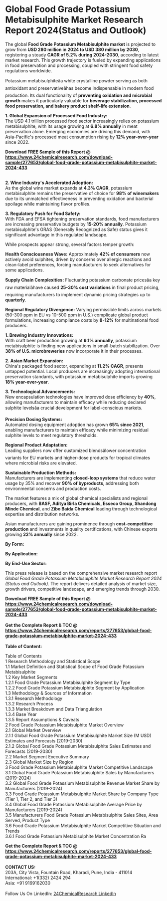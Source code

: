 <h1>Global Food Grade Potassium Metabisulphite Market Research Report 2024(Status and Outlook)</h1><p>The global <strong>Food Grade Potassium Metabisulphite market</strong> is projected to grow from <strong>USD 280 million in 2024 to USD 380 million by 2030</strong>, registering a steady <strong>CAGR of 5.2% during 2024-2030</strong>, according to latest market research. This growth trajectory is fueled by expanding applications in food preservation and processing, coupled with stringent food safety regulations worldwide.</p><p>Potassium metabisulphiteâa white crystalline powder serving as both antioxidant and preservativeâhas become indispensable in modern food production. Its dual functionality of <strong>preventing oxidation and microbial growth</strong> makes it particularly valuable for <strong>beverage stabilization, processed food preservation, and bakery product shelf-life extension</strong>.</p><p><strong>1. Global Expansion of Processed Food Industry:</strong><br>
The USD 4.1 trillion processed food sector increasingly relies on potassium metabisulphite, with its usage growing at <strong>6.8% annually</strong> in meat preservation alone. Emerging economies are driving this demand, with Asia-Pacific's processed meat consumption rising by <strong>12% year-over-year</strong> since 2022.</p><div><b>Download FREE Sample of this Report @ 
            <a href="https://www.24chemicalresearch.com/download-sample/277653/global-food-grade-potassium-metabisulphite-market-2024-433">
            https://www.24chemicalresearch.com/download-sample/277653/global-food-grade-potassium-metabisulphite-market-2024-433</a></b></div><br><p><strong>2. Wine Industry's Accelerated Adoption:</strong><br>
As the global wine market expands at <strong>4.3% CAGR</strong>, potassium metabisulphite remains the preservative of choice for <strong>98% of winemakers</strong> due to its unmatched effectiveness in preventing oxidation and bacterial spoilage while maintaining flavor profiles.</p><p><strong>3. Regulatory Push for Food Safety:</strong><br>
With FDA and EFSA tightening preservation standards, food manufacturers are increasing preservative budgets by <strong>15-20% annually</strong>. Potassium metabisulphite's GRAS (Generally Recognized as Safe) status gives it significant advantage in this regulated landscape.</p><p>While prospects appear strong, several factors temper growth:</p><p><strong>Health Consciousness Wave:</strong> Approximately <strong>42% of consumers</strong> now actively avoid sulphites, driven by concerns over allergic reactions and clean-label preferences, forcing manufacturers to seek alternatives for some applications.</p><p><strong>Supply Chain Complexities:</strong> Fluctuating potassium carbonate pricesâa key raw materialâhave caused <strong>25-30% cost variations</strong> in final product pricing, requiring manufacturers to implement dynamic pricing strategies up to <strong>quarterly</strong>.</p><p><strong>Regional Regulatory Divergence:</strong> Varying permissible limits across markets (50-300 ppm in EU vs 10-500 ppm in U.S.) complicate global product formulations, increasing compliance costs by <strong>8-12%</strong> for multinational food producers.</p><p><strong>1. Brewing Industry Innovations:</strong><br>
With craft beer production growing at <strong>9.1% annually</strong>, potassium metabisulphite is finding new applications in small-batch stabilization. Over <strong>38% of U.S. microbreweries</strong> now incorporate it in their processes.</p><p><strong>2. Asian Market Expansion:</strong><br>
China's packaged food sector, expanding at <strong>11.2% CAGR</strong>, presents untapped potential. Local producers are increasingly adopting international preservation standards, with potassium metabisulphite imports growing <strong>18% year-over-year</strong>.</p><p><strong>3. Technological Advancements:</strong><br>
New encapsulation technologies have improved dose efficiency by <strong>40%</strong>, allowing manufacturers to maintain efficacy while reducing declared sulphite levelsâa crucial development for label-conscious markets.</p><p><strong>Precision Dosing Systems:</strong><br>
	Automated dosing equipment adoption has grown <strong>65% since 2021</strong>, enabling manufacturers to maintain efficacy while minimizing residual sulphite levels to meet regulatory thresholds.</p><p><strong>Regional Product Adaptation:</strong><br>
	Leading suppliers now offer customized blendsâlower concentration variants for EU markets and higher-dose products for tropical climates where microbial risks are elevated.</p><p><strong>Sustainable Production Methods:</strong><br>
	Manufacturers are implementing <strong>closed-loop systems</strong> that reduce water usage by 35% and recover <strong>90% of byproducts</strong>, addressing both environmental concerns and production costs.</p><p>The market features a mix of global chemical specialists and regional producers, with <strong>BASF, Aditya Birla Chemicals, Esseco Group, Shandong Minde Chemical</strong>, and <strong>Zibo Baida Chemical</strong> leading through technological expertise and distribution networks.</p><p>Asian manufacturers are gaining prominence through <strong>cost-competitive production</strong> and investments in quality certifications, with Chinese exports growing <strong>22% annually</strong> since 2022.</p><p><strong>By Form:</strong></p><p><strong>By Application:</strong></p><p><strong>By End-Use Sector:</strong></p><p>This press release is based on the comprehensive market research report <em>Global Food Grade Potassium Metabisulphite Market Research Report 2024 (Status and Outlook)</em>. The report delivers detailed analysis of market size, growth drivers, competitive landscape, and emerging trends through 2030.</p><div><b>Download FREE Sample of this Report @ 
            <a href="https://www.24chemicalresearch.com/download-sample/277653/global-food-grade-potassium-metabisulphite-market-2024-433">
            https://www.24chemicalresearch.com/download-sample/277653/global-food-grade-potassium-metabisulphite-market-2024-433</a></b></div><br><div><b>Get the Complete Report & TOC @ 
            <a href="https://www.24chemicalresearch.com/reports/277653/global-food-grade-potassium-metabisulphite-market-2024-433">
            https://www.24chemicalresearch.com/reports/277653/global-food-grade-potassium-metabisulphite-market-2024-433</a></b></div><br>
            <b>Table of Content:</b><p>Table of Contents<br />
1 Research Methodology and Statistical Scope<br />
1.1 Market Definition and Statistical Scope of Food Grade Potassium Metabisulphite<br />
1.2 Key Market Segments<br />
1.2.1 Food Grade Potassium Metabisulphite Segment by Type<br />
1.2.2 Food Grade Potassium Metabisulphite Segment by Application<br />
1.3 Methodology & Sources of Information<br />
1.3.1 Research Methodology<br />
1.3.2 Research Process<br />
1.3.3 Market Breakdown and Data Triangulation<br />
1.3.4 Base Year<br />
1.3.5 Report Assumptions & Caveats<br />
2 Food Grade Potassium Metabisulphite Market Overview<br />
2.1 Global Market Overview<br />
2.1.1 Global Food Grade Potassium Metabisulphite Market Size (M USD) Estimates and Forecasts (2019-2030)<br />
2.1.2 Global Food Grade Potassium Metabisulphite Sales Estimates and Forecasts (2019-2030)<br />
2.2 Market Segment Executive Summary<br />
2.3 Global Market Size by Region<br />
3 Food Grade Potassium Metabisulphite Market Competitive Landscape<br />
3.1 Global Food Grade Potassium Metabisulphite Sales by Manufacturers (2019-2024)<br />
3.2 Global Food Grade Potassium Metabisulphite Revenue Market Share by Manufacturers (2019-2024)<br />
3.3 Food Grade Potassium Metabisulphite Market Share by Company Type (Tier 1, Tier 2, and Tier 3)<br />
3.4 Global Food Grade Potassium Metabisulphite Average Price by Manufacturers (2019-2024)<br />
3.5 Manufacturers Food Grade Potassium Metabisulphite Sales Sites, Area Served, Product Type<br />
3.6 Food Grade Potassium Metabisulphite Market Competitive Situation and Trends<br />
3.6.1 Food Grade Potassium Metabisulphite Market Concentration Ra</p><div><b>Get the Complete Report & TOC @ 
            <a href="https://www.24chemicalresearch.com/reports/277653/global-food-grade-potassium-metabisulphite-market-2024-433">
            https://www.24chemicalresearch.com/reports/277653/global-food-grade-potassium-metabisulphite-market-2024-433</a></b></div><br><b>CONTACT US:</b><br>
            203A, City Vista, Fountain Road, Kharadi, Pune, India - 411014<br>
            International: +1(332) 2424 294<br>
            Asia: +91 9169162030 <br><br>
            Follow Us On LinkedIn: <a href="https://www.linkedin.com/company/24chemicalresearch/">24ChemicalResearch LinkedIn</a>